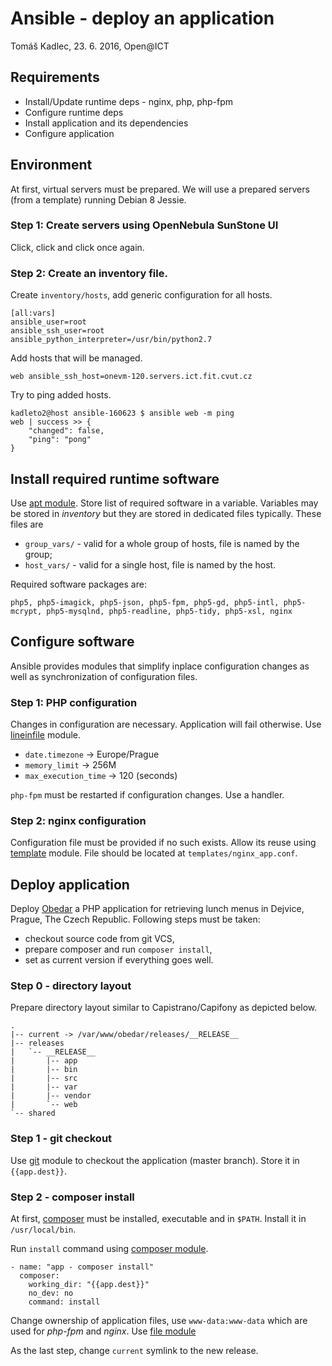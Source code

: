 # Ansible - deploy an application

Tomáš Kadlec, 23. 6. 2016, Open@ICT

## Requirements

  * Install/Update runtime deps - nginx, php, php-fpm
  * Configure runtime deps
  * Install application and its dependencies
  * Configure application

## Environment

At first, virtual servers must be prepared. We will use a prepared servers
(from a template) running Debian 8 Jessie.

### Step 1: Create servers using OpenNebula SunStone UI

Click, click and click once again.

### Step 2: Create an inventory file.

Create ``inventory/hosts``, add generic configuration for all hosts.

```
[all:vars]
ansible_user=root
ansible_ssh_user=root
ansible_python_interpreter=/usr/bin/python2.7
```

Add hosts that will be managed.

```
web ansible_ssh_host=onevm-120.servers.ict.fit.cvut.cz

```
Try to ping added hosts.

```
kadleto2@host ansible-160623 $ ansible web -m ping
web | success >> {
    "changed": false,
    "ping": "pong"
}

```

## Install required runtime software

Use [apt module](http://docs.ansible.com/ansible/apt_module.html). Store list of
required software in a variable. Variables may be stored in *inventory* but they
are stored in dedicated files typically. These files are 

  * ``group_vars/`` - valid for a whole group of hosts, file is named by the group;
  * ``host_vars/`` - valid for a single host, file is named by the host.

Required software packages are:

```
php5, php5-imagick, php5-json, php5-fpm, php5-gd, php5-intl, php5-mcrypt, php5-mysqlnd, php5-readline, php5-tidy, php5-xsl, nginx
```

## Configure software

Ansible provides modules that simplify inplace configuration changes as well as
synchronization of configuration files.

### Step 1: PHP configuration

Changes in configuration are necessary. Application will fail otherwise. Use 
[lineinfile](http://docs.ansible.com/ansible/lineinfile_module.html) module.

  * ``date.timezone`` -> Europe/Prague
  * ``memory_limit`` -> 256M
  * ``max_execution_time`` -> 120 (seconds)

``php-fpm`` must be restarted if configuration changes. Use a handler.

### Step 2: nginx configuration

Configuration file must be provided if no such exists. Allow its reuse using
[template](http://docs.ansible.com/ansible/template_module.html) module. File 
should be located at ``templates/nginx_app.conf``.

## Deploy application

Deploy [Obedar]() a PHP application for retrieving lunch menus in Dejvice, Prague, 
The Czech Republic. Following steps must be taken:

  * checkout source code from git VCS,
  * prepare composer and run ``composer install``,
  * set as current version if everything goes well.

### Step 0 - directory layout

Prepare directory layout similar to Capistrano/Capifony as depicted below.

```
.
|-- current -> /var/www/obedar/releases/__RELEASE__
|-- releases
|   `-- __RELEASE__
|       |-- app
|       |-- bin
|       |-- src
|       |-- var
|       |-- vendor
|       `-- web
`-- shared
```

### Step 1 - git checkout

Use [git]() module to checkout the application (master branch). Store it
in ``{{app.dest}}``.

### Step 2 - composer install

At first, [composer](http://getcomposer.org) must be installed, executable
and in ``$PATH``. Install it in ``/usr/local/bin``.

Run ``install`` command using [composer module](http://docs.ansible.com/ansible/composer_module.html).

```
- name: "app - composer install"
  composer:
    working_dir: "{{app.dest}}"
    no_dev: no
    command: install
```

Change ownership of application files, use ``www-data:www-data`` which are used for *php-fpm* and *nginx*. Use [file module](http://docs.ansible.com/ansible/file_module.html)

As the last step, change ``current`` symlink to the new release.
